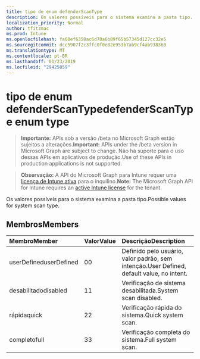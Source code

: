 ```yaml
---
title: tipo de enum defenderScanType
description: Os valores possíveis para o sistema examina a pasta tipo.
localization_priority: Normal
author: tfitzmac
ms.prod: Intune
ms.openlocfilehash: fa60ef6358ac6d78a6b89f65b57345d127cc32e5
ms.sourcegitcommit: dcc5907f2c3ffc0f0e82e953b7ab9cf4ab938360
ms.translationtype: MT
ms.contentlocale: pt-BR
ms.lasthandoff: 01/23/2019
ms.locfileid: "29425859"
---
```

# <a name="defenderscantype-enum-type"></a><span data-ttu-id="ef4e2-103">tipo de enum defenderScanType</span><span class="sxs-lookup"><span data-stu-id="ef4e2-103">defenderScanType enum type</span></span>

> <span data-ttu-id="ef4e2-104">**Importante:** APIs sob a versão /beta no Microsoft Graph estão sujeitos a alterações.</span><span class="sxs-lookup"><span data-stu-id="ef4e2-104">**Important:** APIs under the /beta version in Microsoft Graph are subject to change.</span></span> <span data-ttu-id="ef4e2-105">Não há suporte para o uso dessas APIs em aplicativos de produção.</span><span class="sxs-lookup"><span data-stu-id="ef4e2-105">Use of these APIs in production applications is not supported.</span></span>

> <span data-ttu-id="ef4e2-106">**Observação:** A API do Microsoft Graph para Intune requer uma [licença de Intune ativa](https://go.microsoft.com/fwlink/?linkid=839381) para o inquilino.</span><span class="sxs-lookup"><span data-stu-id="ef4e2-106">**Note:** The Microsoft Graph API for Intune requires an [active Intune license](https://go.microsoft.com/fwlink/?linkid=839381) for the tenant.</span></span>

<span data-ttu-id="ef4e2-107">Os valores possíveis para o sistema examina a pasta tipo.</span><span class="sxs-lookup"><span data-stu-id="ef4e2-107">Possible values for system scan type.</span></span>

## <a name="members"></a><span data-ttu-id="ef4e2-108">Membros</span><span class="sxs-lookup"><span data-stu-id="ef4e2-108">Members</span></span>
|<span data-ttu-id="ef4e2-109">Membro</span><span class="sxs-lookup"><span data-stu-id="ef4e2-109">Member</span></span>|<span data-ttu-id="ef4e2-110">Valor</span><span class="sxs-lookup"><span data-stu-id="ef4e2-110">Value</span></span>|<span data-ttu-id="ef4e2-111">Descrição</span><span class="sxs-lookup"><span data-stu-id="ef4e2-111">Description</span></span>|
|:---|:---|:---|
|<span data-ttu-id="ef4e2-112">userDefined</span><span class="sxs-lookup"><span data-stu-id="ef4e2-112">userDefined</span></span>|<span data-ttu-id="ef4e2-113">0</span><span class="sxs-lookup"><span data-stu-id="ef4e2-113">0</span></span>|<span data-ttu-id="ef4e2-114">Definido pelo usuário, valor padrão, sem intenção.</span><span class="sxs-lookup"><span data-stu-id="ef4e2-114">User Defined, default value, no intent.</span></span>|
|<span data-ttu-id="ef4e2-115">desabilitado</span><span class="sxs-lookup"><span data-stu-id="ef4e2-115">disabled</span></span>|<span data-ttu-id="ef4e2-116">1</span><span class="sxs-lookup"><span data-stu-id="ef4e2-116">1</span></span>|<span data-ttu-id="ef4e2-117">Verificação de sistema desabilitada.</span><span class="sxs-lookup"><span data-stu-id="ef4e2-117">System scan disabled.</span></span>|
|<span data-ttu-id="ef4e2-118">rápida</span><span class="sxs-lookup"><span data-stu-id="ef4e2-118">quick</span></span>|<span data-ttu-id="ef4e2-119">2</span><span class="sxs-lookup"><span data-stu-id="ef4e2-119">2</span></span>|<span data-ttu-id="ef4e2-120">Verificação rápida do sistema.</span><span class="sxs-lookup"><span data-stu-id="ef4e2-120">Quick system scan.</span></span>|
|<span data-ttu-id="ef4e2-121">completo</span><span class="sxs-lookup"><span data-stu-id="ef4e2-121">full</span></span>|<span data-ttu-id="ef4e2-122">3</span><span class="sxs-lookup"><span data-stu-id="ef4e2-122">3</span></span>|<span data-ttu-id="ef4e2-123">Verificação completa do sistema.</span><span class="sxs-lookup"><span data-stu-id="ef4e2-123">Full system scan.</span></span>|




